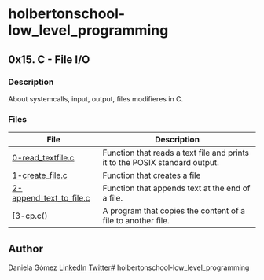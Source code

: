 # holbertonschool-low_level_programming

## 0x15. C - File I/O
### Description
About systemcalls, input, output, files modifieres in C.


### Files

| File | Description |
| ------ | ------ |
| [0-read_textfile.c]() | Function that reads a text file and prints it to the POSIX standard output. |
| [1-create_file.c]() | Function that creates a file |
| [2-append_text_to_file.c]() | Function that appends text at the end of a file. |
| [3-cp.c() | A program that copies the content of a file to another file. |


## Author

Daniela Gómez [LinkedIn](https://www.linkedin.com/in/daniela-g%C3%B3mez-2ba828187/)
[Twitter](https://twitter.com/darkinss)# holbertonschool-low_level_programming